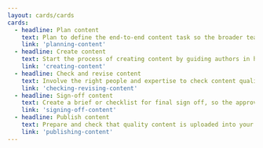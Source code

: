 ```yaml
---
layout: cards/cards
cards:
  - headline: Plan content
    text: Plan to define the end-to-end content task so the broader team has clarity about user needs and business goals.
    link: 'planning-content'
  - headline: Create content
    text: Start the process of creating content by guiding authors in how to write for plain English and web standards.
    link: 'creating-content'
  - headline: Check and revise content
    text: Involve the right people and expertise to check content quality before revising and final sign off.
    link: 'checking-revising-content'
  - headline: Sign-off content
    text: Create a brief or checklist for final sign off, so the approver knows what they need to do.
    link: 'signing-off-content'
  - headline: Publish content
    text: Prepare and check that quality content is uploaded into your CMS platform and, publish it live.
    link: 'publishing-content'
---
```



